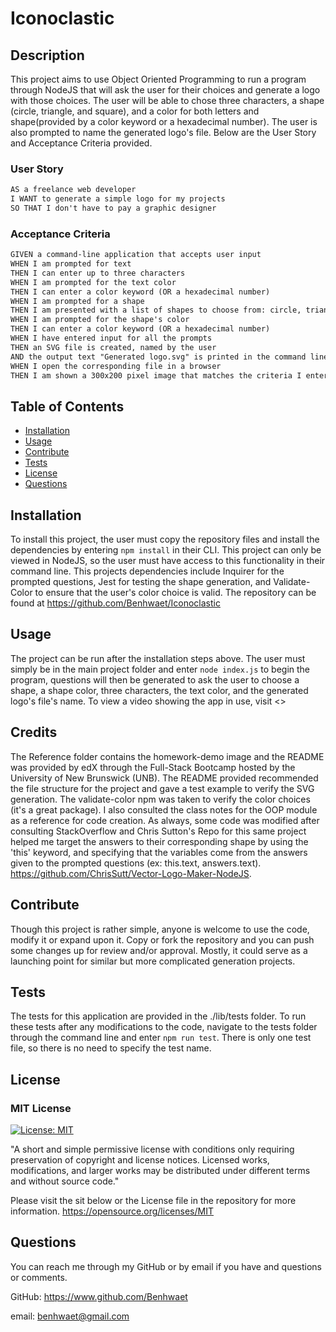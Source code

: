 # Iconoclastic

## Description

This project aims to use Object Oriented Programming to run a program through NodeJS that will ask the user for their choices and generate a logo with those choices. The user will be able to chose three characters, a shape (circle, triangle, and square), and a color for both letters and shape(provided by a color keyword or a hexadecimal number). The user is also prompted to name the generated logo's file. Below are the User Story and Acceptance Criteria provided.

### User Story

```md
AS a freelance web developer
I WANT to generate a simple logo for my projects
SO THAT I don't have to pay a graphic designer
```

### Acceptance Criteria

```md
GIVEN a command-line application that accepts user input
WHEN I am prompted for text
THEN I can enter up to three characters
WHEN I am prompted for the text color
THEN I can enter a color keyword (OR a hexadecimal number)
WHEN I am prompted for a shape
THEN I am presented with a list of shapes to choose from: circle, triangle, and square
WHEN I am prompted for the shape's color
THEN I can enter a color keyword (OR a hexadecimal number)
WHEN I have entered input for all the prompts
THEN an SVG file is created, named by the user
AND the output text "Generated logo.svg" is printed in the command line
WHEN I open the corresponding file in a browser
THEN I am shown a 300x200 pixel image that matches the criteria I entered
```

## Table of Contents

- [Installation](#installation)
- [Usage](#usage)
- [Contribute](#contribute)
- [Tests](#tests)
- [License](#license)
- [Questions](#questions)

## Installation

To install this project, the user must copy the repository files and install the dependencies by entering ```npm install``` in their CLI. This project can only be viewed in NodeJS, so the user must have access to this functionality in their command line. This projects dependencies include Inquirer for the prompted questions, Jest for testing the shape generation, and Validate-Color to ensure that the user's color choice is valid.
The repository can be found at <https://github.com/Benhwaet/Iconoclastic>

## Usage

The project can be run after the installation steps above. The user must simply be in the main project folder and enter ```node index.js``` to begin the program, questions will then be generated to ask the user to choose a shape, a shape color, three characters, the text color, and the generated logo's file's name.
To view a video showing the app in use, visit <>

## Credits

The Reference folder contains the homework-demo image and the README was provided by edX through the Full-Stack Bootcamp hosted by the University of New Brunswick (UNB).
The README provided recommended the file structure for the project and gave a test example to verify the SVG generation.
The validate-color npm was taken to verify the color choices (it's a great package). I also consulted the class notes for the OOP module as a reference for code creation.
As always, some code was modified after consulting StackOverflow and Chris Sutton's Repo for this same project helped me target the answers to their corresponding shape by using the 'this' keyword, and specifying that the variables come from the answers given to the prompted questions (ex: this.text, answers.text).
<https://github.com/ChrisSutt/Vector-Logo-Maker-NodeJS>.

## Contribute

Though this project is rather simple, anyone is welcome to use the code, modify it or expand upon it. Copy or fork the repository and you can push some changes up for review and/or approval. Mostly, it could serve as a launching point for similar but more complicated generation projects.

## Tests

The tests for this application are provided in the ./lib/tests folder. To run these tests after any modifications to the code, navigate to the tests folder through the command line and enter ```npm run test```. There is only one test file, so there is no need to specify the test name.

## License

### MIT License

[![License: MIT](https://img.shields.io/badge/License-MIT-yellow.svg)](https://opensource.org/licenses/MIT)

"A short and simple permissive license with conditions only requiring preservation of copyright and license notices. Licensed works, modifications, and larger works may be distributed under different terms and without source code."

Please visit the sit below or the License file in the repository for more information.
<https://opensource.org/licenses/MIT>

## Questions

You can reach me through my GitHub or by email if you have and questions or comments.

GitHub: <https://www.github.com/Benhwaet>

email: <benhwaet@gmail.com>
